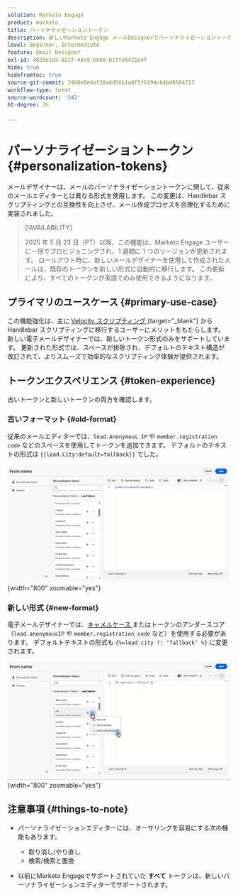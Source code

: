 ```yaml
---
solution: Marketo Engage
product: marketo
title: パーソナライゼーショントークン
description: 新しいMarketo Engage メールDesignerでパーソナライゼーショントークンを使用する方法を説明します
level: Beginner, Intermediate
feature: Email Designer
exl-id: 4828e1a5-822f-48a9-bbb8-b1ffe8421e4f
hide: true
hidefromtoc: true
source-git-commit: 2488e0e6af38a4d50b1a8f5f6194c64bd8504717
workflow-type: tm+mt
source-wordcount: '242'
ht-degree: 3%

---
```


# パーソナライゼーショントークン {#personalization-tokens}

メールデザイナーは、メールのパーソナライゼーショントークンに関して、従来のメールエディターとは異なる形式を使用します。 この変更は、Handlebar スクリプティングとの互換性を向上させ、メール作成プロセスを合理化するために実装されました。

>[!AVAILABILITY]
>
>2025 年 5 月 23 日（PT）以降、この機能は、Marketo Engage ユーザーに一括でプロビジョニングされ、1 週間に 1 つのリージョンが更新されます。 ロールアウト時に、新しいメールデザイナーを使用して作成されたメールは、既存のトークンを新しい形式に自動的に移行します。 この更新により、すべてのトークンが英語でのみ使用できるようになります。

## プライマリのユースケース {#primary-use-case}

この機能強化は、主に [Velocity スクリプティング &#x200B;](https://experienceleague.adobe.com/ja/docs/marketo-developer/marketo/email-scripting){target="_blank"} から Handlebar スクリプティングに移行するユーザーにメリットをもたらします。 新しい電子メールデザイナーでは、新しいトークン形式のみをサポートしています。 更新された形式では、スペースが排除され、デフォルトのテキスト構造が改訂されて、よりスムーズで効率的なスクリプティング体験が提供されます。

## トークンエクスペリエンス {#token-experience}

古いトークンと新しいトークンの両方を確認します。

### 古いフォーマット {#old-format}

従来のメールエディターでは、`lead.Anonymous IP` や `member.registration code` などのスペースを使用してトークンを追加できます。 デフォルトのテキストの形式は `{{lead.City:default=fallback}}` でした。

![](assets/personalization-tokens-1.png){width="800" zoomable="yes"}

### 新しい形式 {#new-format}

電子メールデザイナーでは、[&#x200B; キャメルケース &#x200B;](https://developer.mozilla.org/en-US/docs/Glossary/Camel_case) またはトークンのアンダースコア（`lead.anonymousIP` や `member.registration_code` など）を使用する必要があります。 デフォルトテキストの形式も `{%=lead.city ?: "fallback" %}` に変更されます。

![](assets/personalization-tokens-2.png){width="800" zoomable="yes"}

## 注意事項 {#things-to-note}

* パーソナライゼーションエディターには、オーサリングを容易にする次の機能もあります。

   * 取り消し/やり直し
   * 検索/検索と置換

* 以前にMarketo Engageでサポートされていた **すべて** トークンは、新しいパーソナライゼーションエディターでサポートされます。
